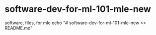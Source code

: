# software-dev-for-ml-101-mle-new
software, files, for mle
echo  "#  software-dev-for-ml-101-mle-new >>  README.md"
